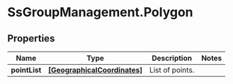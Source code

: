 # SsGroupManagement.Polygon

## Properties

Name | Type | Description | Notes
------------ | ------------- | ------------- | -------------
**pointList** | [**[GeographicalCoordinates]**](GeographicalCoordinates.md) | List of points. | 


